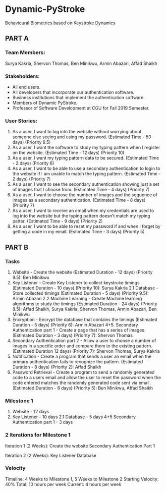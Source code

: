 # Dynamic-PyStroke
Behavioural Biometrics based on Keystroke Dynamics

## PART A

### Team Members:
  Surya Kakria,
  Shervon Thomas,
  Ben Minikwu,
  Armin Abazari,
  Affad Shaikh

### Stakeholders:
- All end users.
- All developers that incorporate our authentication software.
- Business institutions that implement the authentication software.
- Members of Dynamic PyStroke.
- Professor of Software Development at CGU for Fall 2019 Semester.

### User Stories:
1. As a user, I want to log into the website without worrying about someone else seeing and using my password.  (Estimated Time - 50 days) (Priority 9.5)
2. As a user, I want the software to study my typing pattern when I register on the website.  (Estimated Time - 12 days) (Priority 10)
3. As a user, I want my typing pattern data to be secured.  (Estimated Time - 2 days) (Priority 6)
4. As a user, I want to be able to use a secondary authentication to login to the website if I am unable to match the typing pattern. (Estimated Time - 2 days) (Priority 7)
5. As a user, I want to see the secondary authentication showing just a set of images that I choose from. (Estimated Time - 4 days) (Priority 7)
6. As a user, I want to choose the number of images and the sequence of images as a secondary authentication. (Estimated Time - 8 days) (Priority 7)
7. As a user, I want to receive an email when my credentials are used to log into the website but the typing pattern doesn't match my typing patter.  (Estimated Time - 9 days) (Priority 2)
8. As a user, I want to be able to reset my password if and when I forget by getting a code in my email.  (Estimated Time - 3 days) (Priority 5)

## PART B

### Tasks
1. Website - Create the website (Estimated Duration - 12 days) (Priority 9.5): Ben Minikwu
2. Key Listener - Create Key Listener to collect keystroke timings  (Estimated Duration - 10 days) (Priority 10): Surya Kakria
  2.1 Database - Store collected timings (Estimated Duration - 5 days) (Priority 9.5): Armin Abazari
  2.2 Machine Learning - Create Machine learning algorithms to study the timings (Estimated Duration - 24 days) (Priority 8.5): Affad Shaikh, Surya Kakria, Shervon Thomas, Armin Abazari, Ben Minikwu
3. Encryption - Encrypt the database that contains the timings  (Estimated Duration - 5 days) (Priority 6): Armin Abazari
4+5.  Secondary Authentication part 1 - Create a page that has a series of images.  (Estimated Duration - 3 days) (Priority 7): Shervon Thomas
6. Secondary Authentication part 2 - Allow a user to choose a number of images in a specific order and compare them to the existing pattern.  (Estimated Duration 12 days) (Priority 7): Shervon Thomas, Surya Kakria
7. Notification - Create a program that sends a user an email when the primary authentication fails to recognize the pattern. (Estimated Duration - 8 days) (Priority 2): Affad Shaikh
8. Password Retrieval - Create a program to send a randomly generated code to a users email and allow the user to reset the password when the code entered matches the randomly generated code sent via email.  (Estimated Duration - 6 days) (Priority 5): Ben Minikwu, Affad Shaikh

### Milestone 1
1. Website - 12 days
2. Key Listener - 10 days
2.1 Database - 5 days
4+5 Secondary Authentication part 1 - 3 days

### 2 Iterations for Milestone 1
Iteration 1 (2 Weeks):
  Create the website
  Secondary Authentication Part 1

Iteration 2 (2 Weeks):
  Key Listener
  Database

### Velocity
Timeline: 4 Weeks to Milestone 1, 5 Weeks to Milestone 2
Starting Velocity: 40%
  Total: 10 hours per week
  Current: 4 hours per week
